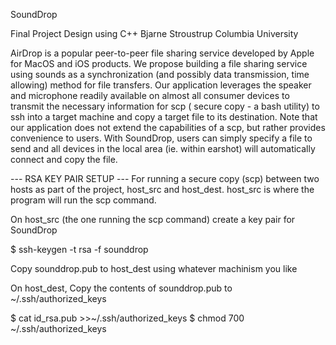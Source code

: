 SoundDrop

Final Project
Design using C++
Bjarne Stroustrup
Columbia University

AirDrop is a popular peer-to-peer file sharing service developed by Apple for MacOS 
and iOS products.  We propose building a file sharing service using sounds as a 
synchronization (and possibly data transmission, time allowing) method for file 
transfers.  Our application leverages the speaker and microphone readily available 
on almost all consumer devices to transmit the necessary information for scp (
secure copy - a bash utility) to ssh into a target machine and copy a target file 
to its destination.  Note that our application does not extend the capabilities of 
a scp, but rather provides convenience to users.  With SoundDrop, users can simply 
specify a file to send and all devices in the local area (ie. within earshot) will 
automatically connect and copy the file.


--- RSA KEY PAIR SETUP ---
For running a secure copy (scp) between two hosts as part of the project, 
host_src and host_dest.
host_src is where the program will run the scp command.

On host_src (the one running the scp command) create a key pair for SoundDrop

$ ssh-keygen -t rsa -f sounddrop

Copy sounddrop.pub to host_dest using whatever machinism you like

On host_dest,
Copy the contents of sounddrop.pub to ~/.ssh/authorized_keys

$ cat id_rsa.pub >>~/.ssh/authorized_keys
$ chmod 700 ~/.ssh/authorized_keys

